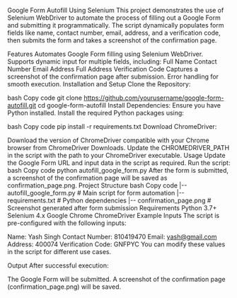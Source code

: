 Google Form Autofill Using Selenium
This project demonstrates the use of Selenium WebDriver to automate the process of filling out a Google Form and submitting it programmatically. The script dynamically populates form fields like name, contact number, email, address, and a verification code, then submits the form and takes a screenshot of the confirmation page.

Features
Automates Google Form filling using Selenium WebDriver.
Supports dynamic input for multiple fields, including:
Full Name
Contact Number
Email Address
Full Address
Verification Code
Captures a screenshot of the confirmation page after submission.
Error handling for smooth execution.
Installation and Setup
Clone the Repository:

bash
Copy code
git clone https://github.com/yourusername/google-form-autofill.git
cd google-form-autofill
Install Dependencies: Ensure you have Python installed. Install the required Python packages using:

bash
Copy code
pip install -r requirements.txt
Download ChromeDriver:

Download the version of ChromeDriver compatible with your Chrome browser from ChromeDriver Downloads.
Update the CHROMEDRIVER_PATH in the script with the path to your ChromeDriver executable.
Usage
Update the Google Form URL and input data in the script as required.
Run the script:
bash
Copy code
python autofill_google_form.py
After the form is submitted, a screenshot of the confirmation page will be saved as confirmation_page.png.
Project Structure
bash
Copy code
|-- autofill_google_form.py  # Main script for form automation
|-- requirements.txt         # Python dependencies
|-- confirmation_page.png    # Screenshot generated after form submission
Requirements
Python 3.7+
Selenium 4.x
Google Chrome
ChromeDriver
Example Inputs
The script is pre-configured with the following inputs:

Name: Yash Singh
Contact Number: 810419470
Email: yash@gmail.com
Address: 400074
Verification Code: GNFPYC
You can modify these values in the script for different use cases.

Output
After successful execution:

The Google Form will be submitted.
A screenshot of the confirmation page (confirmation_page.png) will be saved.
